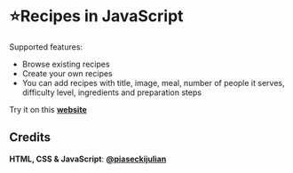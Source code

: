 # ⭐Recipes in JavaScript

Supported features:

- Browse existing recipes
- Create your own recipes
- You can add recipes with title, image, meal, number of people it serves, difficulty level, ingredients and preparation steps

Try it on this **[website](https://piaseckijulian.github.io/Recipes/)**

## Credits

**HTML, CSS & JavaScript**: **[@piaseckijulian](https://github.com/piaseckijulian)**
